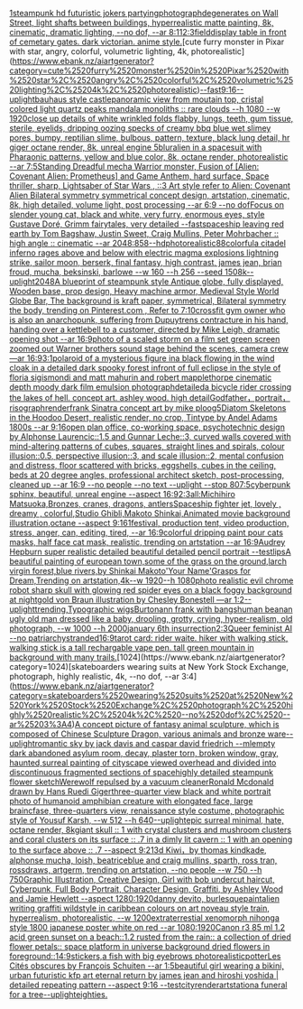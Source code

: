[1](https://www.ebank.nz/aiartgenerator?category=1)[steampunk hd futuristic jokers partying](https://www.ebank.nz/aiartgenerator?category=steampunk%2520hd%2520futuristic%2520jokers%2520partying)[photograph](https://www.ebank.nz/aiartgenerator?category=photograph)[degenerates on Wall Street, light shafts between buildings, hyperrealistic matte painting, 8k, cinematic, dramatic lighting, --no dof, --ar 8:11](https://www.ebank.nz/aiartgenerator?category=degenerates%2520on%2520Wall%2520Street%2C%2520light%2520shafts%2520between%2520buildings%2C%2520hyperrealistic%2520matte%2520painting%2C%25208k%2C%2520cinematic%2C%2520dramatic%2520lighting%2C%2520--no%2520dof%2C%2520--ar%25208%3A11)[2:3](https://www.ebank.nz/aiartgenerator?category=2%3A3)[field](https://www.ebank.nz/aiartgenerator?category=field)[display table in front of cemetary gates. dark victorian. anime style.](https://www.ebank.nz/aiartgenerator?category=display%2520table%2520in%2520front%2520of%2520cemetary%2520gates.%2520dark%2520victorian.%2520anime%2520style.)[cute furry monster in Pixar with star, angry, colorful, volumetric lighting, 4k, photorealistic](https://www.ebank.nz/aiartgenerator?category=cute%2520furry%2520monster%2520in%2520Pixar%2520with%2520star%2C%2520angry%2C%2520colorful%2C%2520volumetric%2520lighting%2C%25204k%2C%2520photorealistic)[--fast](https://www.ebank.nz/aiartgenerator?category=--fast)[9:16](https://www.ebank.nz/aiartgenerator?category=9%3A16)[--uplight](https://www.ebank.nz/aiartgenerator?category=--uplight)[bauhaus style castle](https://www.ebank.nz/aiartgenerator?category=bauhaus%2520style%2520castle)[panoramic view from moutain top, cristal colored light quartz peaks mandala monoliths :: rare clouds --h 1080 --w 1920](https://www.ebank.nz/aiartgenerator?category=panoramic%2520view%2520from%2520moutain%2520top%2C%2520cristal%2520colored%2520light%2520quartz%2520peaks%2520mandala%2520monoliths%2520%3A%3A%2520rare%2520clouds%2520--h%25201080%2520--w%25201920)[close up details of white wrinkled folds flabby, lungs, teeth, gum tissue, sterile, eyelids, dripping oozing specks of creamy bbq blue wet slimey pores, bumpy, reptilian slime, bulbous, pattern, texture, black lung detail, hr giger octane render, 8k, unreal engine 5](https://www.ebank.nz/aiartgenerator?category=close%2520up%2520details%2520of%2520white%2520wrinkled%2520folds%2520flabby%2C%2520lungs%2C%2520teeth%2C%2520gum%2520tissue%2C%2520sterile%2C%2520eyelids%2C%2520dripping%2520oozing%2520specks%2520of%2520creamy%2520bbq%2520blue%2520wet%2520slimey%2520pores%2C%2520bumpy%2C%2520reptilian%2520slime%2C%2520bulbous%2C%2520pattern%2C%2520texture%2C%2520black%2520lung%2520detail%2C%2520hr%2520giger%2520octane%2520render%2C%25208k%2C%2520unreal%2520engine%25205)[](https://www.ebank.nz/aiartgenerator?category=)[blur](https://www.ebank.nz/aiartgenerator?category=blur)[alien in a spacesuit with Pharaonic patterns, yellow and blue color, 8k, octane render, photorealistic --ar 7:5](https://www.ebank.nz/aiartgenerator?category=alien%2520in%2520a%2520spacesuit%2520with%2520Pharaonic%2520patterns%2C%2520yellow%2520and%2520blue%2520color%2C%25208k%2C%2520octane%2520render%2C%2520photorealistic%2520--ar%25207%3A5)[Standing Dreadful mecha Warrior monster, Fusion of [Alien: Covenant Alien: Prometheus] and Game Anthem, hard surface, Space thriller, sharp, Lightsaber of Star Wars , ::3  Art style refer to Alien: Covenant Alien   Bilateral symmetry       symmetrical   concept design,  artstation, cinematic,  8k, high detailed,  volume light,  post processing    --ar 6:9   --no dof](https://www.ebank.nz/aiartgenerator?category=Standing%2520Dreadful%2520mecha%2520Warrior%2520monster%2C%2520Fusion%2520of%2520%5BAlien%3A%2520Covenant%2520Alien%3A%2520Prometheus%5D%2520and%2520Game%2520Anthem%2C%2520hard%2520surface%2C%2520Space%2520thriller%2C%2520sharp%2C%2520Lightsaber%2520of%2520Star%2520Wars%2520%2C%2520%3A%3A3%2520%2520Art%2520style%2520refer%2520to%2520Alien%3A%2520Covenant%2520Alien%2520%2520%2520Bilateral%2520symmetry%2520%2520%2520%2520%2520%2520%2520symmetrical%2520%2520%2520concept%2520design%2C%2520%2520artstation%2C%2520cinematic%2C%2520%25208k%2C%2520high%2520detailed%2C%2520%2520volume%2520light%2C%2520%2520post%2520processing%2520%2520%2520%2520--ar%25206%3A9%2520%2520%2520--no%2520dof)[Focus on slender young cat, black and white, very furry, enormous eyes, style Gustave Doré, Grimm fairytales, very detailed --fast](https://www.ebank.nz/aiartgenerator?category=Focus%2520on%2520slender%2520young%2520cat%2C%2520black%2520and%2520white%2C%2520very%2520furry%2C%2520enormous%2520eyes%2C%2520style%2520Gustave%2520Dor%C3%A9%2C%2520Grimm%2520fairytales%2C%2520very%2520detailed%2520--fast)[spaceship leaving red earth by Tom Bagshaw, Justin Sweet, Craig Mullins, Peter Mohrbacher :: high angle :: cinematic --ar 2048:858](https://www.ebank.nz/aiartgenerator?category=spaceship%2520leaving%2520red%2520earth%2520by%2520Tom%2520Bagshaw%2C%2520Justin%2520Sweet%2C%2520Craig%2520Mullins%2C%2520Peter%2520Mohrbacher%2520%3A%3A%2520high%2520angle%2520%3A%3A%2520cinematic%2520--ar%25202048%3A858)[--hd](https://www.ebank.nz/aiartgenerator?category=--hd)[photorealistic](https://www.ebank.nz/aiartgenerator?category=photorealistic)[88](https://www.ebank.nz/aiartgenerator?category=88)[colorful](https://www.ebank.nz/aiartgenerator?category=colorful)[a citadel inferno rages above and below with electric magma explosions lightning strike, sailor moon, berserk, final fantasy, high contrast, james jean, brian froud, mucha, beksinski, barlowe --w 160 --h 256 --seed 150](https://www.ebank.nz/aiartgenerator?category=a%2520citadel%2520inferno%2520rages%2520above%2520and%2520below%2520with%2520electric%2520magma%2520explosions%2520lightning%2520strike%2C%2520sailor%2520moon%2C%2520berserk%2C%2520final%2520fantasy%2C%2520high%2520contrast%2C%2520james%2520jean%2C%2520brian%2520froud%2C%2520mucha%2C%2520beksinski%2C%2520barlowe%2520--w%2520160%2520--h%2520256%2520--seed%2520150)[8k](https://www.ebank.nz/aiartgenerator?category=8k)[--uplight](https://www.ebank.nz/aiartgenerator?category=--uplight)[2048](https://www.ebank.nz/aiartgenerator?category=2048)[A blueprint of steampunk style Antique globe,  fully displayed, Wooden base, prop design, Heavy machine armor,  Medieval Style World Globe Bar, The background is kraft paper, symmetrical,  Bilateral symmetry the body,  trending on Pinterest.com  ,  Refer to 7:10](https://www.ebank.nz/aiartgenerator?category=A%2520blueprint%2520of%2520steampunk%2520style%2520Antique%2520globe%2C%2520%2520fully%2520displayed%2C%2520Wooden%2520base%2C%2520prop%2520design%2C%2520Heavy%2520machine%2520armor%2C%2520%2520Medieval%2520Style%2520World%2520Globe%2520Bar%2C%2520The%2520background%2520is%2520kraft%2520paper%2C%2520symmetrical%2C%2520%2520Bilateral%2520symmetry%2520the%2520body%2C%2520%2520trending%2520on%2520Pinterest.com%2520%2520%2C%2520%2520Refer%2520to%25207%3A10)[crossfit gym owner who is also an anarchopunk, suffering from Dupuytrens contracture in his hand, handing over a kettlebell to a customer, directed by Mike Leigh, dramatic opening shot --ar 16:9](https://www.ebank.nz/aiartgenerator?category=crossfit%2520gym%2520owner%2520who%2520is%2520also%2520an%2520anarchopunk%2C%2520suffering%2520from%2520Dupuytrens%2520contracture%2520in%2520his%2520hand%2C%2520handing%2520over%2520a%2520kettlebell%2520to%2520a%2520customer%2C%2520directed%2520by%2520Mike%2520Leigh%2C%2520dramatic%2520opening%2520shot%2520--ar%252016%3A9)[photo of a scaled storm on a film set green screen zoomed out Warner brothers sound stage behind the scenes, camera crew —ar 16:9](https://www.ebank.nz/aiartgenerator?category=photo%2520of%2520a%2520scaled%2520storm%2520on%2520a%2520film%2520set%2520green%2520screen%2520zoomed%2520out%2520Warner%2520brothers%2520sound%2520stage%2520behind%2520the%2520scenes%2C%2520camera%2520crew%2520%E2%80%94ar%252016%3A9)[3:1](https://www.ebank.nz/aiartgenerator?category=3%3A1)[polaroid of a mysterious figure ina black flowing in the wind cloak in a detailed dark spooky forest infront of full eclipse in the style of floria sigismondi and matt mahurin and robert mapplethorpe cinematic depth moody dark film emulsion photograph](https://www.ebank.nz/aiartgenerator?category=polaroid%2520of%2520a%2520mysterious%2520figure%2520ina%2520black%2520flowing%2520in%2520the%2520wind%2520cloak%2520in%2520a%2520detailed%2520dark%2520spooky%2520forest%2520infront%2520of%2520full%2520eclipse%2520in%2520the%2520style%2520of%2520floria%2520sigismondi%2520and%2520matt%2520mahurin%2520and%2520robert%2520mapplethorpe%2520cinematic%2520depth%2520moody%2520dark%2520film%2520emulsion%2520photograph)[detailed](https://www.ebank.nz/aiartgenerator?category=detailed)[a bicycle rider crossing the lakes of hell. concept art. ashley wood. high detail](https://www.ebank.nz/aiartgenerator?category=a%2520bicycle%2520rider%2520crossing%2520the%2520lakes%2520of%2520hell.%2520concept%2520art.%2520ashley%2520wood.%2520high%2520detail)[Godfather，portrait，risograph](https://www.ebank.nz/aiartgenerator?category=Godfather%EF%BC%8Cportrait%EF%BC%8Crisograph)[render](https://www.ebank.nz/aiartgenerator?category=render)[frank Sinatra concept art by mike ploog](https://www.ebank.nz/aiartgenerator?category=frank%2520Sinatra%2520concept%2520art%2520by%2520mike%2520ploog)[5](https://www.ebank.nz/aiartgenerator?category=5)[Diatom Skeletons in the Hoodoo Desert, realistic render, no crop, Tintype by Andel Adams 1800s --ar 9:16](https://www.ebank.nz/aiartgenerator?category=Diatom%2520Skeletons%2520in%2520the%2520Hoodoo%2520Desert%2C%2520realistic%2520render%2C%2520no%2520crop%2C%2520Tintype%2520by%2520Andel%2520Adams%25201800s%2520--ar%25209%3A16)[open plan office, co-working space, psychotechnic design by Alphonse Laurencic::1.5 and Gunnar Leche::3, curved walls covered with mind-altering patterns of cubes, squares, straight lines and spirals, colour illusion::0.5, perspective illusion::3, and scale illusion::2, mental confusion and distress, floor scattered with bricks, eggshells, cubes in the ceiling, beds at 20 degree angles, professional architect sketch, post-processing, cleaned up --ar 16:9 --no people --no text --uplight --stop 80](https://www.ebank.nz/aiartgenerator?category=open%2520plan%2520office%2C%2520co-working%2520space%2C%2520psychotechnic%2520design%2520by%2520Alphonse%2520Laurencic%3A%3A1.5%2520and%2520Gunnar%2520Leche%3A%3A3%2C%2520curved%2520walls%2520covered%2520with%2520mind-altering%2520patterns%2520of%2520cubes%2C%2520squares%2C%2520straight%2520lines%2520and%2520spirals%2C%2520colour%2520illusion%3A%3A0.5%2C%2520perspective%2520illusion%3A%3A3%2C%2520and%2520scale%2520illusion%3A%3A2%2C%2520mental%2520confusion%2520and%2520distress%2C%2520floor%2520scattered%2520with%2520bricks%2C%2520eggshells%2C%2520cubes%2520in%2520the%2520ceiling%2C%2520beds%2520at%252020%2520degree%2520angles%2C%2520professional%2520architect%2520sketch%2C%2520post-processing%2C%2520cleaned%2520up%2520--ar%252016%3A9%2520--no%2520people%2520--no%2520text%2520--uplight%2520--stop%252080)[7:5](https://www.ebank.nz/aiartgenerator?category=7%3A5)[cyberpunk sphinx, beautiful, unreal engine  --aspect 16:9](https://www.ebank.nz/aiartgenerator?category=cyberpunk%2520sphinx%2C%2520beautiful%2C%2520unreal%2520engine%2520%2520--aspect%252016%3A9)[2:3](https://www.ebank.nz/aiartgenerator?category=2%3A3)[all:Michihiro Matsuoka,Bronzes, cranes, dragons, antlers](https://www.ebank.nz/aiartgenerator?category=all%3AMichihiro%2520Matsuoka%2CBronzes%2C%2520cranes%2C%2520dragons%2C%2520antlers)[Spaceship fighter jet, lovely , dreamy , colorful,Studio Ghibli,Makoto Shinkai,Animated movie background illustration,octane --aspect 9:16](https://www.ebank.nz/aiartgenerator?category=Spaceship%2520fighter%2520jet%2C%2520lovely%2520%2C%2520dreamy%2520%2C%2520colorful%2CStudio%2520Ghibli%2CMakoto%2520Shinkai%2CAnimated%2520movie%2520background%2520illustration%2Coctane%2520--aspect%25209%3A16)[1](https://www.ebank.nz/aiartgenerator?category=1)[festival, production tent, video production, stress, anger, can, editing, tired, --ar 16:9](https://www.ebank.nz/aiartgenerator?category=festival%2C%2520production%2520tent%2C%2520video%2520production%2C%2520stress%2C%2520anger%2C%2520can%2C%2520editing%2C%2520tired%2C%2520--ar%252016%3A9)[colorful dripping paint pour cats masks, half face cat mask, realistic, trending on artstation --ar 16:9](https://www.ebank.nz/aiartgenerator?category=colorful%2520dripping%2520paint%2520pour%2520cats%2520masks%2C%2520half%2520face%2520cat%2520mask%2C%2520realistic%2C%2520trending%2520on%2520artstation%2520--ar%252016%3A9)[Audrey Hepburn super realistic detailed beautiful detailed pencil portrait --test](https://www.ebank.nz/aiartgenerator?category=Audrey%2520Hepburn%2520super%2520realistic%2520detailed%2520beautiful%2520detailed%2520pencil%2520portrait%2520--test)[lips](https://www.ebank.nz/aiartgenerator?category=lips)[A beautiful painting of european town,some of the grass on the ground,larch virgin forest,blue rivers,by Shinkai Makoto'Your Name'Grasps for Dream,Trending on artstation,4k--w 1920--h 1080](https://www.ebank.nz/aiartgenerator?category=A%2520beautiful%2520painting%2520of%2520european%2520town%2Csome%2520of%2520the%2520grass%2520on%2520the%2520ground%2Clarch%2520virgin%2520forest%2Cblue%2520rivers%2Cby%2520Shinkai%2520Makoto%27Your%2520Name%27Grasps%2520for%2520Dream%2CTrending%2520on%2520artstation%2C4k--w%25201920--h%25201080)[photo realistic evil chrome robot sharp skull with glowing red spider eyes on a black foggy background at night](https://www.ebank.nz/aiartgenerator?category=photo%2520realistic%2520evil%2520chrome%2520robot%2520sharp%2520skull%2520with%2520glowing%2520red%2520spider%2520eyes%2520on%2520a%2520black%2520foggy%2520background%2520at%2520night)[gold von Braun illustration by Chesley Bonestell —ar 1:2](https://www.ebank.nz/aiartgenerator?category=gold%2520von%2520Braun%2520illustration%2520by%2520Chesley%2520Bonestell%2520%E2%80%94ar%25201%3A2)[--uplight](https://www.ebank.nz/aiartgenerator?category=--uplight)[trending,](https://www.ebank.nz/aiartgenerator?category=trending%2C)[Typographic wigs](https://www.ebank.nz/aiartgenerator?category=Typographic%2520wigs)[Burton](https://www.ebank.nz/aiartgenerator?category=Burton)[ann frank with bangs](https://www.ebank.nz/aiartgenerator?category=ann%2520frank%2520with%2520bangs)[human bean](https://www.ebank.nz/aiartgenerator?category=human%2520bean)[an ugly old man dressed like a baby, drooling, grotty, crying, hyper-realism, old photograph, --w 1000 --h 2000](https://www.ebank.nz/aiartgenerator?category=an%2520ugly%2520old%2520man%2520dressed%2520like%2520a%2520baby%2C%2520drooling%2C%2520grotty%2C%2520crying%2C%2520hyper-realism%2C%2520old%2520photograph%2C%2520--w%25201000%2520--h%25202000)[january 6th insurrection](https://www.ebank.nz/aiartgenerator?category=january%25206th%2520insurrection)[2:3](https://www.ebank.nz/aiartgenerator?category=2%3A3)[Queer feminist AI --no patriarchy](https://www.ebank.nz/aiartgenerator?category=Queer%2520feminist%2520AI%2520--no%2520patriarchy)[stranded](https://www.ebank.nz/aiartgenerator?category=stranded)[16:9](https://www.ebank.nz/aiartgenerator?category=16%3A9)[tarot card: rider waite. hiker with walking stick, walking stick is a tall rechargable vape pen. tall green mountain in background with many trails.](https://www.ebank.nz/aiartgenerator?category=tarot%2520card%3A%2520rider%2520waite.%2520hiker%2520with%2520walking%2520stick%2C%2520walking%2520stick%2520is%2520a%2520tall%2520rechargable%2520vape%2520pen.%2520tall%2520green%2520mountain%2520in%2520background%2520with%2520many%2520trails.)[1024](https://www.ebank.nz/aiartgenerator?category=1024)[skateboarders wearing suits at New York Stock Exchange, photograph, highly realistic, 4k, --no dof, --ar 3:4](https://www.ebank.nz/aiartgenerator?category=skateboarders%2520wearing%2520suits%2520at%2520New%2520York%2520Stock%2520Exchange%2C%2520photograph%2C%2520highly%2520realistic%2C%25204k%2C%2520--no%2520dof%2C%2520--ar%25203%3A4)[A concept picture of fantasy animal sculpture, which is composed of Chinese Sculpture Dragon, various animals and bronze ware](https://www.ebank.nz/aiartgenerator?category=A%2520concept%2520picture%2520of%2520fantasy%2520animal%2520sculpture%2C%2520which%2520is%2520composed%2520of%2520Chinese%2520Sculpture%2520Dragon%2C%2520various%2520animals%2520and%2520bronze%2520ware)[--uplight](https://www.ebank.nz/aiartgenerator?category=--uplight)[romantic sky by jack davis and caspar david friedrich --ml](https://www.ebank.nz/aiartgenerator?category=romantic%2520sky%2520by%2520jack%2520davis%2520and%2520caspar%2520david%2520friedrich%2520--ml)[empty dark abandoned asylum room, decay, plaster torn, broken window, gray, haunted,](https://www.ebank.nz/aiartgenerator?category=empty%2520dark%2520abandoned%2520asylum%2520room%2C%2520decay%2C%2520plaster%2520torn%2C%2520broken%2520window%2C%2520gray%2C%2520haunted%2C)[surreal painting of cityscape viewed overhead and divided into discontinuous fragmented sections of space](https://www.ebank.nz/aiartgenerator?category=surreal%2520painting%2520of%2520cityscape%2520viewed%2520overhead%2520and%2520divided%2520into%2520discontinuous%2520fragmented%2520sections%2520of%2520space)[highly detailed steampunk flower sketch](https://www.ebank.nz/aiartgenerator?category=highly%2520detailed%2520steampunk%2520flower%2520sketch)[Werewolf repulsed by a vacuum cleaner](https://www.ebank.nz/aiartgenerator?category=Werewolf%2520repulsed%2520by%2520a%2520vacuum%2520cleaner)[Ronald Mcdonald drawn by Hans Ruedi Giger](https://www.ebank.nz/aiartgenerator?category=Ronald%2520Mcdonald%2520drawn%2520by%2520Hans%2520Ruedi%2520Giger)[three-quarter view black and white portrait photo of humanoid amphibian creature with elongated face, large braincfase, three-quarters view, renaissance style costume, photographic style of Yousuf Karsh, --w 512 --h 640](https://www.ebank.nz/aiartgenerator?category=three-quarter%2520view%2520black%2520and%2520white%2520portrait%2520photo%2520of%2520humanoid%2520amphibian%2520creature%2520with%2520elongated%2520face%2C%2520large%2520braincfase%2C%2520three-quarters%2520view%2C%2520renaissance%2520style%2520costume%2C%2520photographic%2520style%2520of%2520Yousuf%2520Karsh%2C%2520--w%2520512%2520--h%2520640)[--uplight](https://www.ebank.nz/aiartgenerator?category=--uplight)[epic surreal minimal, hate, octane render, 8k](https://www.ebank.nz/aiartgenerator?category=epic%2520surreal%2520minimal%2C%2520hate%2C%2520octane%2520render%2C%25208k)[giant skull :: 1 with crystal clusters and mushroom clusters and coral clusters on its surface :: .7 in a dimly lit cavern :: 1 with an opening to the surface above :: .7 --aspect 9:21](https://www.ebank.nz/aiartgenerator?category=giant%2520skull%2520%3A%3A%25201%2520with%2520crystal%2520clusters%2520and%2520mushroom%2520clusters%2520and%2520coral%2520clusters%2520on%2520its%2520surface%2520%3A%3A%2520.7%2520in%2520a%2520dimly%2520lit%2520cavern%2520%3A%3A%25201%2520with%2520an%2520opening%2520to%2520the%2520surface%2520above%2520%3A%3A%2520.7%2520--aspect%25209%3A21)[3d Kiwi，by thomas kindkade, alphonse mucha, loish, beatriceblue and craig mullins, sparth, ross tran, rossdraws, artgerm, trending on artstation, --no people --w 750 --h 750](https://www.ebank.nz/aiartgenerator?category=3d%2520Kiwi%EF%BC%8Cby%2520thomas%2520kindkade%2C%2520alphonse%2520mucha%2C%2520loish%2C%2520beatriceblue%2520and%2520craig%2520mullins%2C%2520sparth%2C%2520ross%2520tran%2C%2520rossdraws%2C%2520artgerm%2C%2520trending%2520on%2520artstation%2C%2520--no%2520people%2520--w%2520750%2520--h%2520750)[Graphic Illustration, Creative Design, Girl with bob undercut haircut, Cyberpunk, Full Body Portrait, Character Design, Graffiti, by Ashley Wood and Jamie Hewlett --aspect 1280:1920](https://www.ebank.nz/aiartgenerator?category=Graphic%2520Illustration%2C%2520Creative%2520Design%2C%2520Girl%2520with%2520bob%2520undercut%2520haircut%2C%2520Cyberpunk%2C%2520Full%2520Body%2520Portrait%2C%2520Character%2520Design%2C%2520Graffiti%2C%2520by%2520Ashley%2520Wood%2520and%2520Jamie%2520Hewlett%2520--aspect%25201280%3A1920)[danny devito, burlesque](https://www.ebank.nz/aiartgenerator?category=danny%2520devito%2C%2520burlesque)[paint](https://www.ebank.nz/aiartgenerator?category=paint)[alien writing graffiti wildstyle in caribbean colours on art noveau style train, hyperrealism, photorealistic, --w 1200](https://www.ebank.nz/aiartgenerator?category=alien%2520writing%2520graffiti%2520wildstyle%2520in%2520caribbean%2520colours%2520on%2520art%2520noveau%2520style%2520train%2C%2520hyperrealism%2C%2520photorealistic%2C%2520--w%25201200)[extraterrestial xenomorph nihonga style 1800 japanese poster white on red --ar 1080:1920](https://www.ebank.nz/aiartgenerator?category=extraterrestial%2520xenomorph%2520nihonga%2520style%25201800%2520japanese%2520poster%2520white%2520on%2520red%2520--ar%25201080%3A1920)[Canon r3 85 ml 1.2 acid green sunset on a beach::1.2 rusted from the rain:: a collection of dried flower petals:: space platform in universe background dried flowers in foreground::](https://www.ebank.nz/aiartgenerator?category=Canon%2520r3%252085%2520ml%25201.2%2520acid%2520green%2520sunset%2520on%2520a%2520beach%3A%3A1.2%2520rusted%2520from%2520the%2520rain%3A%3A%2520a%2520collection%2520of%2520dried%2520flower%2520petals%3A%3A%2520space%2520platform%2520in%2520universe%2520background%2520dried%2520flowers%2520in%2520foreground%3A%3A)[14:9](https://www.ebank.nz/aiartgenerator?category=14%3A9)[stickers,](https://www.ebank.nz/aiartgenerator?category=stickers%2C)[a fish with big eyebrows photorealistic](https://www.ebank.nz/aiartgenerator?category=a%2520fish%2520with%2520big%2520eyebrows%2520photorealistic)[potter](https://www.ebank.nz/aiartgenerator?category=potter)[Les Cités obscures by François Schuiten --ar 1:5](https://www.ebank.nz/aiartgenerator?category=Les%2520Cit%C3%A9s%2520obscures%2520by%2520Fran%C3%A7ois%2520Schuiten%2520--ar%25201%3A5)[beautiful girl wearing a bikini, urban futuristic kfp art eternal return by james jean and hiroshi yoshida | detailed repeating pattern --aspect 9:16 --test](https://www.ebank.nz/aiartgenerator?category=beautiful%2520girl%2520wearing%2520a%2520bikini%2C%2520urban%2520futuristic%2520kfp%2520art%2520eternal%2520return%2520by%2520james%2520jean%2520and%2520hiroshi%2520yoshida%2520%7C%2520detailed%2520repeating%2520pattern%2520--aspect%25209%3A16%2520--test)[city](https://www.ebank.nz/aiartgenerator?category=city)[render](https://www.ebank.nz/aiartgenerator?category=render)[artstation](https://www.ebank.nz/aiartgenerator?category=artstation)[a funeral for a tree](https://www.ebank.nz/aiartgenerator?category=a%2520funeral%2520for%2520a%2520tree)[--uplight](https://www.ebank.nz/aiartgenerator?category=--uplight)[eighties.](https://www.ebank.nz/aiartgenerator?category=eighties.)
